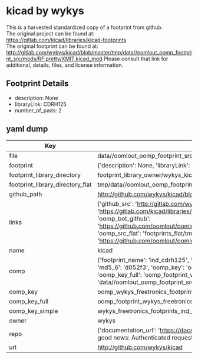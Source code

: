# kicad by wykys  
This is a harvested standardized copy of a footprint from github.  
The original project can be found at:  
https://gitlab.com/kicad/libraries/kicad-footprints  
The original footprint can be found at:
http://gitlab.com/wykys/kicad/blob/master/tmp/data//oomlout_oomp_footprint_src/mods/RF.pretty/XMIT.kicad_mod
Please consult that link for additional, details, files, and license information.  
## Footprint Details
* description: None  
* libraryLink: CDRH125  
* number_of_pads: 2  
## yaml dump  
| Key | Value |  
| --- | --- |  
| file | data//oomlout_oomp_footprint_src/kicad/mods/freetronics_footprints.pretty/IND_CDRH125.kicad_mod |  
| footprint | {'description': None, 'libraryLink': 'CDRH125', 'number_of_pads': 2} |  
| footprint_library_directory | footprint_library_owner/wykys_kicad |  
| footprint_library_directory_flat | tmp/data//oomlout_oomp_footprint_src/footprints_flat/wykys_freetronics_footprints_ind_cdrh125/working |  
| github_path | http://github.com/wykys/kicad/blob/master/tmp/data//oomlout_oomp_footprint_src/mods/freetronics_footprints.pretty/IND_CDRH125.kicad_mod |  
| links | {'github_src': 'http://gitlab.com/wykys/kicad/blob/master/tmp/data//oomlout_oomp_footprint_src/mods/RF.pretty/XMIT.kicad_mod', 'github_src_repo': 'https://gitlab.com/kicad/libraries/kicad-footprints', 'oomp_bot': 'tmp/data//oomlout_oomp_footprint_src/footprints/wykys_freetronics_footprints_ind_cdrh125/working', 'oomp_bot_github': 'https://github.com/oomlout/oomlout_oomp_footprint_bot/tree/main/tmp/data//oomlout_oomp_footprint_src/footprints/wykys_freetronics_footprints_ind_cdrh125/working', 'oomp_src_flat': 'footprints_flat/tmp/data//oomlout_oomp_footprint_src/footprints_flat/wykys_freetronics_footprints_ind_cdrh125/working', 'oomp_src_flat_github': 'https://github.com/oomlout/oomlout_oomp_footprint_src/tree/main/tmp/data//oomlout_oomp_footprint_src/footprints_flat/wykys_freetronics_footprints_ind_cdrh125/working'} |  
| name | kicad |  
| oomp | {'footprint_name': 'ind_cdrh125', 'library_name': 'freetronics_footprints', 'md5': 'd052f3e3a485ad93ebd026337a5d46d7', 'md5_10': 'd052f3e3a4', 'md5_5': 'd052f', 'md5_6': 'd052f3', 'oomp_key': 'oomp_wykys_freetronics_footprints_ind_cdrh125', 'oomp_key_extra': 'oomp_footprint_wykys_freetronics_footprints_ind_cdrh125', 'oomp_key_full': 'oomp_footprint_wykys_freetronics_footprints_ind_cdrh125_d052f3', 'oomp_key_simple': 'wykys_freetronics_footprints_ind_cdrh125', 'original_filename': 'data//oomlout_oomp_footprint_src/kicad/mods/freetronics_footprints.pretty/IND_CDRH125.kicad_mod', 'owner_name': 'wykys'} |  
| oomp_key | oomp_wykys_freetronics_footprints_ind_cdrh125 |  
| oomp_key_full | oomp_footprint_wykys_freetronics_footprints_ind_cdrh125 |  
| oomp_key_simple | wykys_freetronics_footprints_ind_cdrh125 |  
| owner | wykys |  
| repo | {'documentation_url': 'https://docs.github.com/rest/overview/resources-in-the-rest-api#rate-limiting', 'message': "API rate limit exceeded for 84.66.142.224. (But here's the good news: Authenticated requests get a higher rate limit. Check out the documentation for more details.)"} |  
| url | http://github.com/wykys/kicad |  

